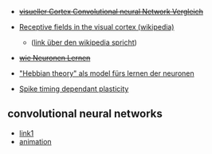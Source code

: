  - ~~[visueller Cortex Convolutional neural Network Vergleich](https://medium.com/@gopalkalpande/biological-inspiration-of-convolutional-neural-network-cnn-9419668898ac)~~

 - [Receptive fields in the visual cortex (wikipedia)](https://en.wikipedia.org/wiki/Convolutional_neural_network#Receptive_fields_in_the_visual_cortex)
     - ([link über den wikipedia spricht](https://www.ncbi.nlm.nih.gov/pmc/articles/PMC1557912/))

 - ~~[wie Neuronen Lernen](https://www.scientificamerican.com/article/the-brain-learns-in-unexpected-ways/#:~:text=In%201949%20psychologist%20Donald%20Hebb,happens%2C%20learning%20has%20taken%20place.)~~

 - ["Hebbian theory" als model fürs lernen der neuronen](https://en.m.wikipedia.org/wiki/Hebbian_theory)

 - [Spike timing dependant plasticity](https://en.m.wikipedia.org/wiki/Spike-timing-dependent_plasticity)

 ## convolutional neural networks
 - [link1](https://towardsdatascience.com/convolutional-neural-networks-explained-9cc5188c4939)
 - [animation](https://miro.medium.com/max/1400/1*ulfFYH5HbWpLTIfuebj5mQ.gif)